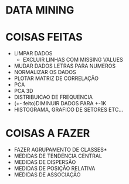 # DATA MINING

# COISAS FEITAS
- LIMPAR DADOS
  - EXCLUIR LINHAS COM MISSING VALUES
- MUDAR DADOS LETRAS PARA NUMEROS
- NORMALIZAR OS DADOS
- PLOTAR MATRIZ DE CORRELAÇÃO
- PCA
- PCA 3D
- DISTRIBUICAO DE FREQUENCIA
- (+- feito)DIMINUIR DADOS PARA +-1K
- HISTOGRAMA, GRAFICO DE SETORES ETC...

# COISAS A FAZER

- FAZER AGRUPAMENTO DE CLASSES*
- MEDIDAS DE TENDENCIA CENTRAL
- MEDIDAS DE DISPERSÃO
- MEDIDAS DE POSIÇÃO RELATIVA
- MEDIDAS DE ASSOCIAÇÃO
